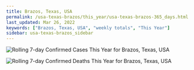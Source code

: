 ```yaml
---
title: Brazos, Texas, USA
permalink: /usa-texas-brazos/this_year/usa-texas-brazos-365_days.html
last_updated: Mar 26, 2022
keywords: ["Brazos, Texas, USA", "weekly totals", "This Year"]
sidebar: usa-texas-brazos_sidebar
---
```


![Rolling 7-day Confirmed Cases This Year for Brazos, Texas, USA](/covid_tracker/images/graphs/usa-texas-brazos-rolling_7_days_confirmed-365_days_graph.png)

![Rolling 7-day Confirmed Deaths This Year for Brazos, Texas, USA](/covid_tracker/images/graphs/usa-texas-brazos-rolling_7_days_deaths-365_days_graph.png)
